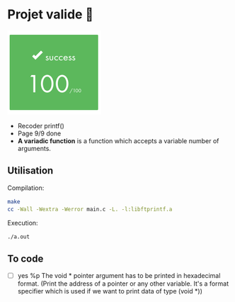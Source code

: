 # Projet valide 👾
![100](./ft_printf.png)
- Recoder printf()
- Page 9/9 done 
- **A variadic function** is a function which accepts a variable number of arguments. 

## Utilisation 
Compilation:
```bash
make
cc -Wall -Wextra -Werror main.c -L. -l:libftprintf.a
```
Execution:
```bash
./a.out
```

## To code
- [ ] yes %p The void * pointer argument has to be printed in hexadecimal format. (Print the address of a pointer or any other variable. It's a format specifier which is used if we want to print data of type (void *))
